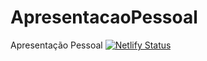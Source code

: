 # ApresentacaoPessoal
Apresentação Pessoal
[![Netlify Status](https://api.netlify.com/api/v1/badges/0e89a02c-2a87-471e-bb80-2c213938cf4e/deploy-status)](https://app.netlify.com/sites/flamboyant-tesla-fa7a9a/deploys)
